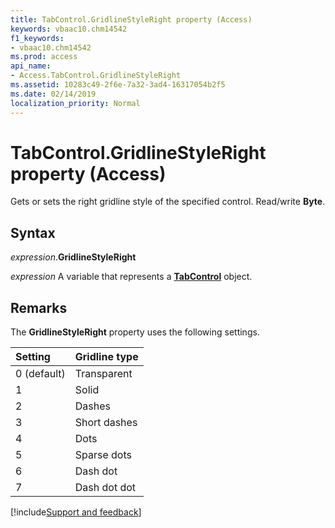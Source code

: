 ```yaml
---
title: TabControl.GridlineStyleRight property (Access)
keywords: vbaac10.chm14542
f1_keywords:
- vbaac10.chm14542
ms.prod: access
api_name:
- Access.TabControl.GridlineStyleRight
ms.assetid: 10283c49-2f6e-7a32-3ad4-16317054b2f5
ms.date: 02/14/2019
localization_priority: Normal
---
```



# TabControl.GridlineStyleRight property (Access)

Gets or sets the right gridline style of the specified control. Read/write **Byte**.


## Syntax

_expression_.**GridlineStyleRight**

_expression_ A variable that represents a **[TabControl](Access.TabControl.md)** object.


## Remarks

The **GridlineStyleRight** property uses the following settings.

|Setting|Gridline type|
|:-----|:-----|
|0 (default)|Transparent|
|1|Solid|
|2|Dashes|
|3|Short dashes|
|4|Dots|
|5|Sparse dots|
|6|Dash dot|
|7|Dash dot dot|



[!include[Support and feedback](~/includes/feedback-boilerplate.md)]


